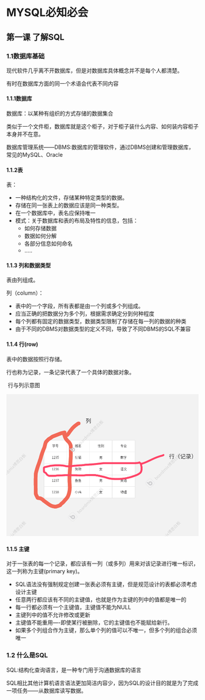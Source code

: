 # MYSQL必知必会

## 第一课 了解SQL

### 1.1数据库基础

现代软件几乎离不开数据库，但是对数据库具体概念并不是每个人都清楚。

有时在数据库方面的同一个术语会代表不同内容

#### 1.1.1数据库

数据库：以某种有组织的方式存储的数据集合

类似于一个文件柜，数据库就是这个柜子，对于柜子装什么内容、如何装内容柜子本身并不在意。

数据库管理系统——DBMS:数据库的管理软件，通过DBMS创建和管理数据库，常见的MySQL、Oracle

#### 1.1.2表

表：

- 一种结构化的文件，存储某种特定类型的数据。
- 存储在同一张表上的数据应该是同一种类型。
- 在一个数据库中，表名应保持唯一
- 模式：关于数据库和表的布局及特性的信息，包括：
	- 如何存储数据
	- 数据如何分解
	- 各部分信息如何命名
	- …..

#### 1.1.3 列和数据类型

表由列组成。

列（column）：

- 表中的一个字段，所有表都是由一个列或多个列组成。
- 应当正确的把数据分为多个列，根据需求确定分到何种程度
- 每个列都有固定的数据类型，数据类型限制了存储在每一列的数据的种类
- 由于不同的DBMS对数据类型的定义不同，导致了不同DBMS的SQL不兼容

#### 1.1.4 行(row)

表中的数据按照行存储。

行也称为记录，一条记录代表了一个具体的数据对象。

​                         行与列示意图

![数据表的行与列](示意图/数据表的行与列.png)



#### 1.1.5 主键

 对于一张表的每一个记录，都应该有一列（或多列）用来对该记录进行唯一标识， 这一列称为主键(primary key)。

- SQL语法没有强制规定创建一张表必须有主键，但是规范设计的表都必须考虑设计主键
- 任意两行都应该有不同的主键值，也就是作为主键的列中的值都是唯一的
- 每一行都必须有一个主键值，主键值不能为NULL
- 主键列中的值不允许修改或更新
- 主键值不能重用—-即使某行被删除，它的主键值也不能赋给新行。
- 如果多个列组合作为主键，那么单个列的值可以不唯一，但多个列的组合必须唯一

### 1.2 什么是SQL

SQL:结构化查询语言，是一种专门用于沟通数据库的语言

SQL相比其他计算机语言语法更加简洁内容少，因为SQL的设计目的就是为了完成一项任务——从数据库读写数据。



